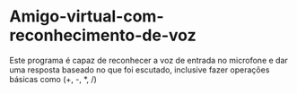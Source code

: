 # Amigo-virtual-com-reconhecimento-de-voz
Este programa é capaz de reconhecer a voz de entrada no microfone e dar uma resposta baseado no que foi escutado, inclusive fazer operações básicas como (+, -, *, /)
